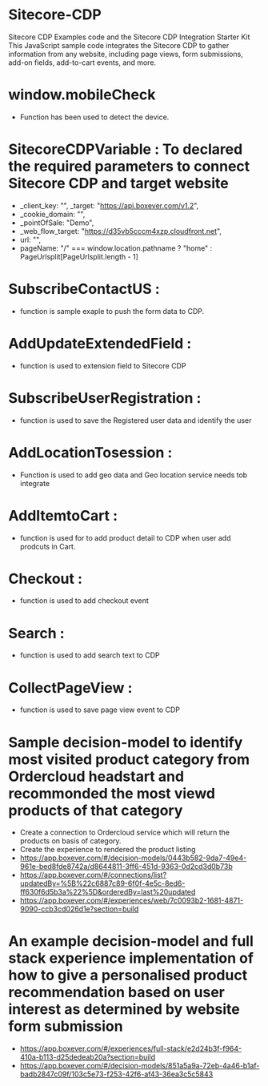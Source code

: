 # Sitecore-CDP

Sitecore CDP Examples code and the Sitecore CDP Integration Starter Kit This JavaScript sample code integrates the Sitecore CDP to gather information from any website, including page views, form submissions, add-on fields, add-to-cart events, and more.

# window.mobileCheck 
- Function has been used to detect the device.
# SitecoreCDPVariable : To declared the required parameters to connect Sitecore CDP and target website
  -  _client_key: "",    _target: "https://api.boxever.com/v1.2",
  -  _cookie_domain: "",
  -  _pointOfSale: "Demo",
  -  _web_flow_target: "https://d35vb5cccm4xzp.cloudfront.net",
  -  url: "",
  -  pageName: "/" === window.location.pathname ? "home" : PageUrlsplit[PageUrlsplit.length - 1]
  # SubscribeContactUS : 
  - function is sample exaple to push the form data to CDP.
  # AddUpdateExtendedField :
  - function is used to extension field to Sitecore CDP
  # SubscribeUserRegistration : 
  - function is used to save the Registered user data and identify the user
  # AddLocationTosession : 
  - Function is used to add geo data and Geo location service needs tob integrate
  # AddItemtoCart : 
  - function is used for to add product detail to CDP when user add prodcuts in Cart.
  # Checkout : 
  - function is used to add checkout event
  # Search : 
  - function is used to add search text to CDP
  # CollectPageView : 
  - function is used to save page view event to CDP
  # Sample decision-model to identify most visited product category from Ordercloud headstart and recommonded the most viewd products of that category 
  -  Create a connection to Ordercloud service which will return the products on basis of category.
  - Create the experience to rendered the product listing
  - https://app.boxever.com/#/decision-models/0443b582-9da7-49e4-961e-bed8fde8742a/d8644811-3ff6-451d-9363-0d2cd3d0b73b
  - https://app.boxever.com/#/connections/list?updatedBy=%5B%22c6887c89-6f0f-4e5c-8ed6-ff630f6d5b3a%22%5D&orderedBy=last%20updated
  - https://app.boxever.com/#/experiences/web/7c0093b2-1681-4871-9090-ccb3cd026d1e?section=build

# An example decision-model and full stack experience implementation of how to give a personalised product recommendation based on user interest as determined by website form submission
 - https://app.boxever.com/#/experiences/full-stack/e2d24b3f-f964-410a-b113-d25dedeab20a?section=build
 - https://app.boxever.com/#/decision-models/851a5a9a-72eb-4a46-b1af-badb2847c09f/103c5e73-f253-42f6-af43-36ea3c5c5843
  
